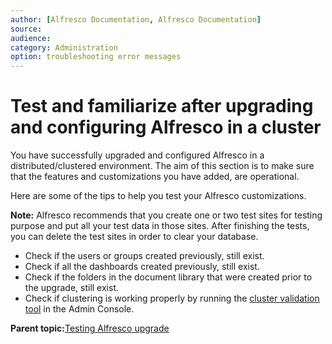 ```yaml
---
author: [Alfresco Documentation, Alfresco Documentation]
source: 
audience: 
category: Administration
option: troubleshooting error messages
---
```


# Test and familiarize after upgrading and configuring Alfresco in a cluster

You have successfully upgraded and configured Alfresco in a distributed/clustered environment. The aim of this section is to make sure that the features and customizations you have added, are operational.

Here are some of the tips to help you test your Alfresco customizations.

**Note:** Alfresco recommends that you create one or two test sites for testing purpose and put all your test data in those sites. After finishing the tests, you can delete the test sites in order to clear your database.

-   Check if the users or groups created previously, still exist.
-   Check if all the dashboards created previously, still exist.
-   Check if the folders in the document library that were created prior to the upgrade, still exist.
-   Check if clustering is working properly by running the [cluster validation tool](../tasks/adminconsole-reposerverclustering.md) in the Admin Console.

**Parent topic:**[Testing Alfresco upgrade](../concepts/testing-alfresco-upgrade.md)

